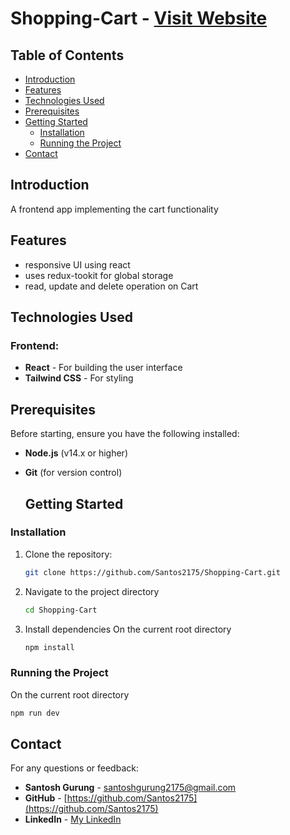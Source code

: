 # Shopping-Cart - [Visit Website](https://shopping-cart-cib196cbi-santos2175s-projects.vercel.app/)

## Table of Contents
- [Introduction](#introduction)
- [Features](#features)
- [Technologies Used](#technologies-used)
- [Prerequisites](#prerequisites)
- [Getting Started](#getting-started)
  - [Installation](#installation)
  - [Running the Project](#running-the-project)
- [Contact](#contact)
  
## Introduction
A frontend app implementing the cart functionality

## Features
- responsive UI using react
- uses redux-tookit for global storage
- read, update and delete operation on Cart

## Technologies Used
### Frontend:
- **React** - For building the user interface
- **Tailwind CSS** - For styling

## Prerequisites

Before starting, ensure you have the following installed:
- **Node.js** (v14.x or higher)
- **Git** (for version control)

  ## Getting Started

### Installation

1. Clone the repository:
   ```bash
   git clone https://github.com/Santos2175/Shopping-Cart.git

2. Navigate to the project directory
   ```bash
   cd Shopping-Cart

3. Install dependencies
   On the current root directory
   ```bash
   npm install

### Running the Project
On the current root directory
```bash
npm run dev
```
## Contact

For any questions or feedback:
- **Santosh Gurung** - [santoshgurung2175@gmail.com](mailto:santoshgurung2175@gmail.com)
- **GitHub** - [https://github.com/Santos2175](https://github.com/Santos2175)
- **LinkedIn** - [My LinkedIn](https://linkedin.com/in/santosh-gurung2175)
